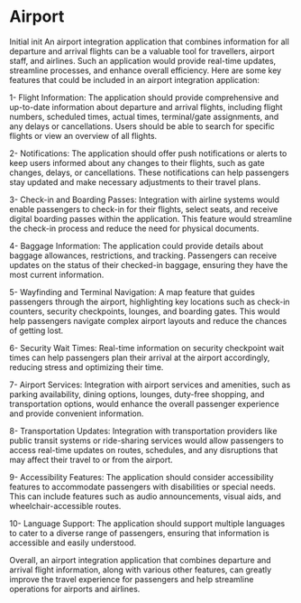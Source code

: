 # Airport
Initial init
An airport integration application that combines information for all departure and arrival flights can be a valuable tool for travellers, airport staff, and airlines. Such an application would provide real-time updates, streamline processes, and enhance overall efficiency. Here are some key features that could be included in an airport integration application:

1-	Flight Information: The application should provide comprehensive and up-to-date information about departure and arrival flights, including flight numbers, scheduled times, actual times, terminal/gate assignments, and any delays or cancellations. Users should be able to search for specific flights or view an overview of all flights.

2-	Notifications: The application should offer push notifications or alerts to keep users informed about any changes to their flights, such as gate changes, delays, or cancellations. These notifications can help passengers stay updated and make necessary adjustments to their travel plans.

3-	Check-in and Boarding Passes: Integration with airline systems would enable passengers to check-in for their flights, select seats, and receive digital boarding passes within the application. This feature would streamline the check-in process and reduce the need for physical documents.

4-	Baggage Information: The application could provide details about baggage allowances, restrictions, and tracking. Passengers can receive updates on the status of their checked-in baggage, ensuring they have the most current information.

5-	Wayfinding and Terminal Navigation: A map feature that guides passengers through the airport, highlighting key locations such as check-in counters, security checkpoints, lounges, and boarding gates. This would help passengers navigate complex airport layouts and reduce the chances of getting lost.

6-	Security Wait Times: Real-time information on security checkpoint wait times can help passengers plan their arrival at the airport accordingly, reducing stress and optimizing their time.

7-	Airport Services: Integration with airport services and amenities, such as parking availability, dining options, lounges, duty-free shopping, and transportation options, would enhance the overall passenger experience and provide convenient information.

8-	Transportation Updates: Integration with transportation providers like public transit systems or ride-sharing services would allow passengers to access real-time updates on routes, schedules, and any disruptions that may affect their travel to or from the airport.

9-	Accessibility Features: The application should consider accessibility features to accommodate passengers with disabilities or special needs. This can include features such as audio announcements, visual aids, and wheelchair-accessible routes.

10-	Language Support: The application should support multiple languages to cater to a diverse range of passengers, ensuring that information is accessible and easily understood.

Overall, an airport integration application that combines departure and arrival flight information, along with various other features, can greatly improve the travel experience for passengers and help streamline operations for airports and airlines.


